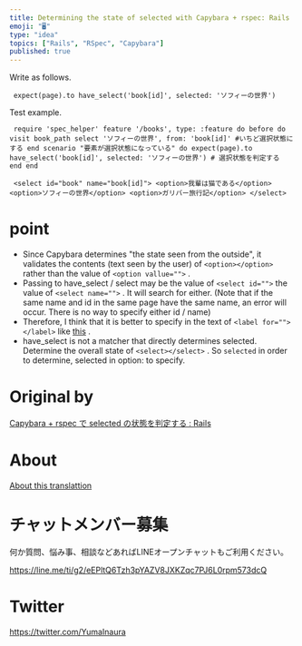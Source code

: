 ```yaml
---
title: Determining the state of selected with Capybara + rspec: Rails
emoji: "🖥"
type: "idea"
topics: ["Rails", "RSpec", "Capybara"]
published: true
---
```


Write as follows.

     expect(page).to have_select('book[id]', selected: 'ソフィーの世界') 

Test example.

     require 'spec_helper' feature '/books', type: :feature do before do visit book_path select 'ソフィーの世界', from: 'book[id]' #いちど選択状態にする end scenario "要素が選択状態になっている" do expect(page).to have_select('book[id]', selected: 'ソフィーの世界') # 選択状態を判定する end end 

     <select id="book" name="book[id]"> <option>我輩は猫である</option> <option>ソフィーの世界</option> <option>ガリバー旅行記</option> </select> 

# point 

- Since Capybara determines "the state seen from the outside", it validates the contents (text seen by the user) of `<option></option>` rather than the value of `<option vallue="">` . 
- Passing to have\_select / select may be the value of `<select id="">` the value of `<select name="">` . It will search for either. (Note that if the same name and id in the same page have the same name, an error will occur. There is no way to specify either id / name) 
- Therefore, I think that it is better to specify in the text of `<label for=""></label>` like [this](http://qiita.com/jnchito/items/607f956263c38a5fec24#%E3%82%BB%E3%83%AC%E3%82%AF%E3%83%88%E3%83%9C%E3%83%83%E3%82%AF%E3%82%B9%E3%81%A7%E7%89%B9%E5%AE%9A%E3%81%AE%E9%A0%85%E7%9B%AE%E3%81%8C%E9%81%B8%E6%8A%9E%E3%81%95%E3%82%8C%E3%81%A6%E3%81%84%E3%82%8B%E3%81%93%E3%81%A8%E3%82%92%E6%A4%9C%E8%A8%BC%E3%81%99%E3%82%8B) . 
- have\_select is not a matcher that directly determines selected. Determine the overall state of `<select></select>` . So `selected` in order to determine, selected in option: to specify. 


# Original by
[Capybara + rspec で selected の状態を判定する : Rails](https://qiita.com/Yinaura/items/b9fb268142f4d75f84c8)

# About

[About this translattion](https://qiita.com/YumaInaura/items/7f6fd1e9310a6816469a)








<!-- Update From Qiita API -->

# チャットメンバー募集


何か質問、悩み事、相談などあればLINEオープンチャットもご利用ください。

https://line.me/ti/g2/eEPltQ6Tzh3pYAZV8JXKZqc7PJ6L0rpm573dcQ





# Twitter


https://twitter.com/YumaInaura


<!-- Update From Qiita API -->



